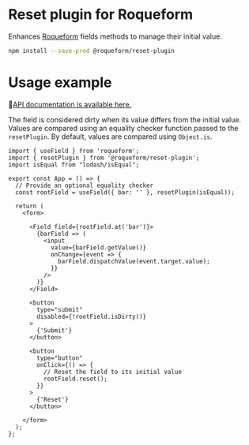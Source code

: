 # Reset plugin for Roqueform

Enhances [Roqueform](https://github.com/smikhalevski/roqueform#readme) fields methods to manage their initial value.

```sh
npm install --save-prod @roqueform/reset-plugin
```

# Usage example

🔎[API documentation is available here.](https://smikhalevski.github.io/roqueform/modules/reset_plugin_src_main.html)

The field is considered dirty when its value differs from the initial value. Values are compared using an equality
checker function passed to the `resetPlugin`. By default, values are compared using `Object.is`.

```tsx
import { useField } from 'roqueform';
import { resetPlugin } from '@roqueform/reset-plugin';
import isEqual from "lodash/isEqual";

export const App = () => {
  // Provide an optional equality checker
  const rootField = useField({ bar: '' }, resetPlugin(isEqual));

  return (
    <form>

      <Field field={rootField.at('bar')}>
        {barField => (
          <input
            value={barField.getValue()}
            onChange={event => {
              barField.dispatchValue(event.target.value);
            }}
          />
        )}
      </Field>

      <button
        type="submit"
        disabled={!rootField.isDirty()}
      >
        {'Submit'}
      </button>

      <button
        type="button"
        onClick={() => {
          // Reset the field to its initial value 
          rootField.reset();
        }}
      >
        {'Reset'}
      </button>

    </form>
  );
};
```
